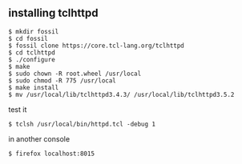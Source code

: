 

[modeline]: # ( vim: set ft=markdown sts=4 sw=4 et: )

## installing tclhttpd

    $ mkdir fossil
    $ cd fossil
    $ fossil clone https://core.tcl-lang.org/tclhttpd
    $ cd tclhttpd
    $ ./configure
    $ make
    $ sudo chown -R root.wheel /usr/local
    $ sudo chmod -R 775 /usr/local
    $ make install
    $ mv /usr/local/lib/tclhttpd3.4.3/ /usr/local/lib/tclhttpd3.5.2

test it

    $ tclsh /usr/local/bin/httpd.tcl -debug 1

in another console

    $ firefox localhost:8015
 
